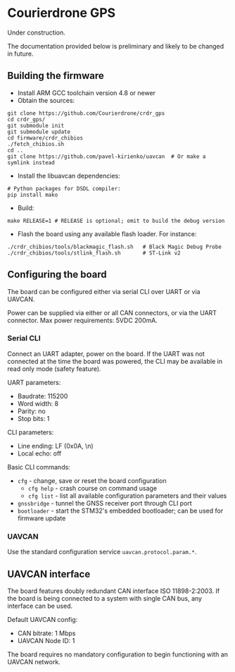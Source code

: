 Courierdrone GPS
================

Under construction.

The documentation provided below is preliminary and likely to be changed in future.

## Building the firmware

* Install ARM GCC toolchain version 4.8 or newer
* Obtain the sources:
```shell
git clone https://github.com/Courierdrone/crdr_gps
cd crdr_gps/
git submodule init
git submodule update
cd firmware/crdr_chibios
./fetch_chibios.sh
cd ..
git clone https://github.com/pavel-kirienko/uavcan  # Or make a symlink instead
```
* Install the libuavcan dependencies:
```shell
# Python packages for DSDL compiler:
pip install mako
```
* Build:
```shell
make RELEASE=1 # RELEASE is optional; omit to build the debug version
```
* Flash the board using any available flash loader. For instance:
```shell
./crdr_chibios/tools/blackmagic_flash.sh   # Black Magic Debug Probe
./crdr_chibios/tools/stlink_flash.sh       # ST-Link v2
```

## Configuring the board

The board can be configured either via serial CLI over UART or via UAVCAN.

Power can be supplied via either or all CAN connectors, or via the UART connector. Max power requirements: 5VDC 200mA.

### Serial CLI

Connect an UART adapter, power on the board. If the UART was not connected at the time the board was powered, the CLI
may be available in read only mode (safety feature).

UART parameters:

* Baudrate: 115200
* Word width: 8
* Parity: no
* Stop bits: 1

CLI parameters:

* Line ending: LF (0x0A, \n)
* Local echo: off

Basic CLI commands:

* `cfg` - change, save or reset the board configuration
  * `cfg help` - crash course on command usage
  * `cfg list` - list all available configuration parameters and their values
* `gnssbridge` - tunnel the GNSS receiver port through CLI port
* `bootloader` - start the STM32's embedded bootloader; can be used for firmware update

### UAVCAN

Use the standard configuration service `uavcan.protocol.param.*`.

## UAVCAN interface

The board features doubly redundant CAN interface ISO 11898-2:2003. If the board is being connected to a system with single CAN bus, any interface can be used.

Default UAVCAN config:

* CAN bitrate: 1 Mbps
* UAVCAN Node ID: 1

The board requires no mandatory configuration to begin functioning with an UAVCAN network.
